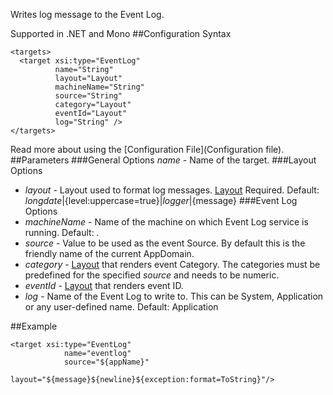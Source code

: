 Writes log message to the Event Log. 

Supported in .NET and Mono
##Configuration Syntax
```
<targets>
  <target xsi:type="EventLog"
          name="String"
          layout="Layout"
          machineName="String"
          source="String"
          category="Layout"
          eventId="Layout"
          log="String" />
</targets>
```
Read more about using the [Configuration File](Configuration file).
##Parameters
###General Options
_name_ - Name of the target.
###Layout Options
 * _layout_ - Layout used to format log messages. [Layout](Layouts) Required. Default: ${longdate}|${level:uppercase=true}|${logger}|${message}
###Event Log Options
 * _machineName_ - Name of the machine on which Event Log service is running. Default: .  
 * _source_ - Value to be used as the event Source. By default this is the friendly name of the current AppDomain.  
 * _category_ - [Layout](Layouts) that renders event Category.  The categories must be predefined for the specified _source_ and needs to be numeric.   
 * _eventId_ - [Layout](Layouts) that renders event ID. 
 * _log_ - Name of the Event Log to write to. This can be System, Application or any user-defined name. Default: Application

##Example
```
<target xsi:type="EventLog"
            name="eventlog"
            source="${appName}"
            layout="${message}${newline}${exception:format=ToString}"/>
```